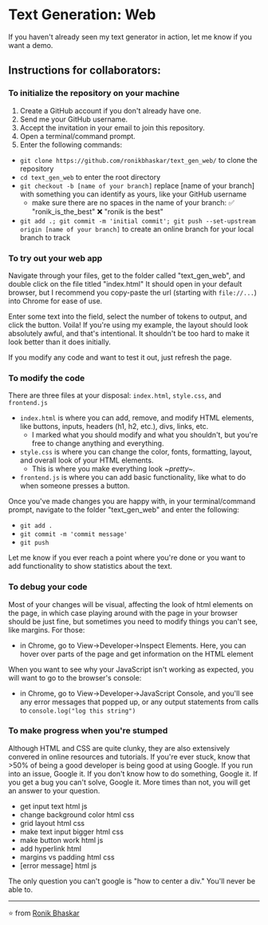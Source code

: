 # Text Generation: Web

If you haven't already seen my text generator in action, let me know if you want a demo.

## Instructions for collaborators:

### To initialize the repository on your machine
1. Create a GitHub account if you don't already have one.
2. Send me your GitHub username.
3. Accept the invitation in your email to join this repository.
4. Open a terminal/command prompt.
5. Enter the following commands:

  - `git clone https://github.com/ronikbhaskar/text_gen_web/` to clone the repository
  - `cd text_gen_web` to enter the root directory
  - `git checkout -b [name of your branch]` replace [name of your branch] with something you can identify as yours, like your GitHub username
    - make sure there are no spaces in the name of your branch: ✅ "ronik_is_the_best" ❌ "ronik is the best"
  - `git add .; git commit -m 'initial commit'; git push --set-upstream origin [name of your branch]` to create an online branch for your local branch to track

### To try out your web app
Navigate through your files, get to the folder called "text_gen_web", and double click on the file titled "index.html"
It should open in your default browser, but I recommend you copy-paste the url (starting with `file://...`) into Chrome for ease of use.

Enter some text into the field, select the number of tokens to output, and click the button. Voila! If you're using my example, the layout should look absolutely awful, and that's intentional. It shouldn't be too hard to make it look better than it does initially.

If you modify any code and want to test it out, just refresh the page.

### To modify the code
There are three files at your disposal: `index.html`, `style.css`, and `frontend.js`

 - `index.html` is where you can add, remove, and modify HTML elements, like buttons, inputs, headers (h1, h2, etc.), divs, links, etc.
   - I marked what you should modify and what you shouldn't, but you're free to change anything and everything.
 - `style.css` is where you can change the color, fonts, formatting, layout, and overall look of your HTML elements.
   - This is where you make everything look *~pretty~*.
 - `frontend.js` is where you can add basic functionality, like what to do when someone presses a button. 

Once you've made changes you are happy with, in your terminal/command prompt, navigate to the folder "text_gen_web" and enter the following:
 - `git add .`
 - `git commit -m 'commit message'`
 - `git push`

Let me know if you ever reach a point where you're done or you want to add functionality to show statistics about the text.

### To debug your code
Most of your changes will be visual, affecting the look of html elements on the page, in which case playing around with the page in your browser should be just fine, but sometimes you need to modify things you can't see, like margins. For those:
 - in Chrome, go to View->Developer->Inspect Elements. Here, you can hover over parts of the page and get information on the HTML element

When you want to see why your JavaScript isn't working as expected, you will want to go to the browser's console:
 - in Chrome, go to View->Developer->JavaScript Console, and you'll see any error messages that popped up, or any output statements from calls to  `console.log("log this string")`

### To make progress when you're stumped
Although HTML and CSS are quite clunky, they are also extensively convered in online resources and tutorials. If you're ever stuck, know that >50% of being a good developer is being good at using Google. If you run into an issue, Google it. If you don't know how to do something, Google it. If you get a bug you can't solve, Google it. More times than not, you will get an answer to your question.

 - get input text html js
 - change background color html css
 - grid layout html css
 - make text input bigger html css
 - make button work html js
 - add hyperlink html 
 - margins vs padding html css
 - [error message] html js 

The only question you can't google is "how to center a div." You'll never be able to.

---

⭐ from [Ronik Bhaskar](https://github.com/ronikbhaskar)
